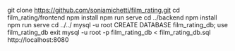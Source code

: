 git clone https://github.com/soniamichetti/film_rating.git
cd film_rating/frontend
npm install
npm run serve
cd ../backend
npm install
npm run serve
cd ../../
mysql -u root
CREATE DATABASE film_rating_db;
use film_rating_db
exit
mysql -u root -p film_rating_db < film_rating_db.sql
http://localhost:8080
